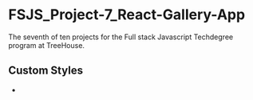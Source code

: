 # FSJS_Project-7_React-Gallery-App

The seventh of ten projects for the Full stack Javascript Techdegree program at TreeHouse.

## Custom Styles

- 

> 
